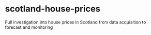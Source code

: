 # scotland-house-prices
Full investigation into house prices in Scotland from data acquisition to forecast and monitoring
